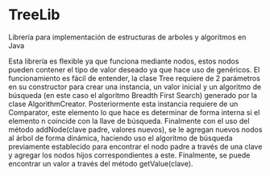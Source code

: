 # TreeLib
Librería para implementación de estructuras de arboles y algoritmos en Java

Esta librería es flexible ya que funciona mediante nodos, estos nodos pueden contener el tipo de valor deseado ya que hace uso de genéricos. El funcionamiento es fácil de entender, la clase Tree requiere de 2 parámetros en su constructor para crear una instancia, un valor inicial y un algoritmo de búsqueda (en este caso el algoritmo Breadth First Search) generado por la clase AlgorithmCreator.
Posteriormente esta instancia requiere de un Comparator, este elemento lo que hace es determinar de forma interna si el elemento n coincide con la llave de búsqueda. 
Finalmente con el uso del método addNode(clave padre, valores nuevos), se le agregan nuevos nodos al árbol de forma dinámica, haciendo uso el algoritmo de búsqueda previamente establecido para encontrar el nodo padre a través de una clave y agregar los nodos hijos correspondientes a este.
Finalmente, se puede encontrar un valor a través del método getValue(clave).


